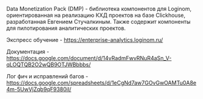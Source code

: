 Data Monetization Pack (DMP) - библиотека компонентов для Loginom, ориентированная на реализацию КХД проектов на базе Clickhouse, разработанная Евгением Стучалкиным. Также содержит компоненты для пилотирования аналитических проектов.

Экспресс обучение - https://enterprise-analytics.loginom.ru/

Документация - https://docs.google.com/document/d/14vRadmFwvRNuR4aSn_V-qLOQTQB2O2wQB9OTJWBbbbs/

Лог фич и исправлений багов - https://docs.google.com/spreadsheets/d/1eCgNd7aw7GOvGwOAMTu0A8e4m-5UwVjZqb9qF9380iI/
